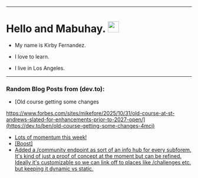 
<img src="https://komarev.com/ghpvc/?username=kirbygit&style=flat-square&color=blue" alt=""/>

---
<h1>
  Hello and Mabuhay.
  <img src="https://media.giphy.com/media/hvRJCLFzcasrR4ia7z/giphy.gif" width="30px"/>
</h1>

- My name is Kirby Fernandez.

- I love to learn.

- I live in Los Angeles.

---

### Random Blog Posts from (dev.to):
<!-- BLOG-POST-LIST:START -->
- [Old course getting some changes

https://www.forbes.com/sites/mikefore/2025/10/31/old-course-at-st-andrews-slated-for-enhancements-prior-to-2027-open/](https://dev.to/ben/old-course-getting-some-changes-4mcj)
- [Lots of momentum this week!](https://dev.to/ben/lots-of-momentum-this-week-10ph)
- [[Boost]](https://dev.to/ben/-34g2)
- [Added a /community endpoint as sort of an info hub for every subforem. It&#39;s kind of just a proof of concept at the moment but can be refined. Ideally it&#39;s customizable so we can link off to places like /challenges etc. but keeping it dynamic vs static.](https://dev.to/ben/added-a-community-endpoint-as-sort-of-an-info-hub-for-every-subforem-its-kind-of-just-a-proof-of-3b90)
<!-- BLOG-POST-LIST:END -->
